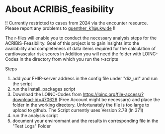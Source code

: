 # About ACRIBiS_feasibility

!! Currently restricted to cases from 2024 via the encounter resource. Please report any problems to guenther_k1@ukw.de !!

The r-files will enable you to conduct the necessary analysis steps for the ACRIBiS-Feasibility. Goal of this project is to gain insights into the availability and completeness of data items required for the calculation of cardiovascular risk scores
In Addition you will need the folder with LOINC-Codes in the directory from which you run the r-scripts

Steps
1. add your FHIR-server address in the config file under "diz_url" and run the script
2. run the install_packages script
3. Download the LOINC-Codes from https://loinc.org/file-access/?download-id=470626 (Free Account might be necessary) and place the folder in the working directory. Unfortunately the file is too large to upload to github. The Script currently uses Version 2.78 (ln 371)
4. run the analysis script
5. document your environmant and the results in corresponding file in the "Test Logs" Folder

